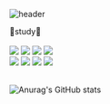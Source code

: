 
![header](https://capsule-render.vercel.app/api?type=cylinder&color=Ffe57f&height=180&section=header&text=SOHEE%20YUN\%20💡&fontAlignY=45&desc=I'm%20a%20fake%20developer&descSize=25&descAlignY=75&fontSize=60&animation=twinkling) 

📝study📝<br><br>
<img src="https://img.shields.io/badge/HTML5-E34F26?style=flat-square&logo=HTML5&logoColor=white"/></a>
  <img src="https://img.shields.io/badge/CSS3-FFA500?style=flat-square&logo=CSS3&logoColor=white"/></a>
  <img src="https://img.shields.io/badge/JavaScript-F7DF1E?style=flat-square&logo=JavaScript&logoColor=white"/></a>
  <img src="https://img.shields.io/badge/Java-32CD32?style=flat-square&logo=Java&logoColor=white"/></a>
  <br>
  <img src="https://img.shields.io/badge/C-1572B6?style=flat-square&logo=C&logoColor=white"/></a>
  <img src="https://img.shields.io/badge/Python-191970?style=flat-square&logo=Python&logoColor=white"/></a>
  <img src="https://img.shields.io/badge/Kotlin-800080?style=flat-square&logo=Kotlin&logoColor=white"/></a>
<img src="https://img.shields.io/badge/MySQL-FF1493?style=flat-square&logo=MySQL&logoColor=white"/></a><br><br>

![Anurag's GitHub stats](https://github-readme-stats.vercel.app/api?username=sh5124y&show_icons=true&theme=default)


<!--
<a href="https://github.com/denvercoder1/github-readme-streak-stats">
  <img src="http://github-readme-streak-stats.herokuapp.com?user=sh5124y&theme=react&ring=C691E94D&fire=C691E9&sideNums=C691E9&currStreakNum=C691E9&sideLabels=FFFFFF&currStreakLabel=FFFFFF&dates=E3E3E3A8&hide_border=true" width=49.2% />
</a>
<a href="https://github.com/ashutosh00710/github-readme-activity-graph">
<img src="https://activity-graph.herokuapp.com/graph?username=sh5124y&theme=react-dark&bg_color=20232a&hide_border=true&line=AB90E8&color=C691E9C9" width=98%/>
</a>

<br><br>

![](https://github.com/hing9u/github-stats-transparent/blob/output/generated/languages.svg) 

  </div>
 -->
